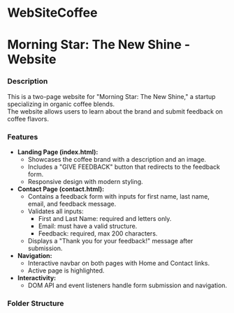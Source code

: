# WebSiteCoffee

# Morning Star: The New Shine - Website

### Description
This is a two-page website for "Morning Star: The New Shine," a startup specializing in organic coffee blends.  
The website allows users to learn about the brand and submit feedback on coffee flavors.

### Features
- **Landing Page (index.html):**
  - Showcases the coffee brand with a description and an image.
  - Includes a "GIVE FEEDBACK" button that redirects to the feedback form.
  - Responsive design with modern styling.
- **Contact Page (contact.html):**
  - Contains a feedback form with inputs for first name, last name, email, and feedback message.
  - Validates all inputs:
    - First and Last Name: required and letters only.
    - Email: must have a valid structure.
    - Feedback: required, max 200 characters.
  - Displays a "Thank you for your feedback!" message after submission.
- **Navigation:**
  - Interactive navbar on both pages with Home and Contact links.
  - Active page is highlighted.
- **Interactivity:**
  - DOM API and event listeners handle form submission and navigation.

### Folder Structure


